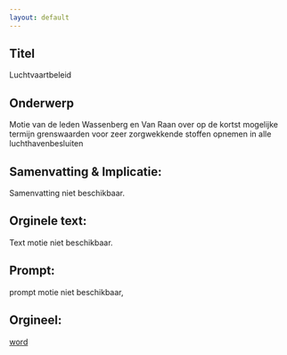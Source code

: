 ```yaml
---
layout: default
---
```

## Titel
Luchtvaartbeleid
## Onderwerp
Motie van de leden Wassenberg en Van Raan over op de kortst mogelijke termijn grenswaarden voor zeer zorgwekkende stoffen opnemen in alle luchthavenbesluiten
## Samenvatting & Implicatie:
Samenvatting niet beschikbaar.
## Orginele text:
Text motie niet beschikbaar.

## Prompt:
prompt motie niet beschikbaar,
## Orgineel:
[word](https://gegevensmagazijn.tweedekamer.nl/OData/v4/2.0/Document(9bf3c216-1592-4d9c-97e1-5e788b26c342)/resource)
